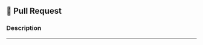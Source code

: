 ## 🚀 Pull Request

### Description
<!-- Provide a clear description about your awesome pull request -->
<!-- Tell us all about your new feature, improvement, or bug fix -->


---
